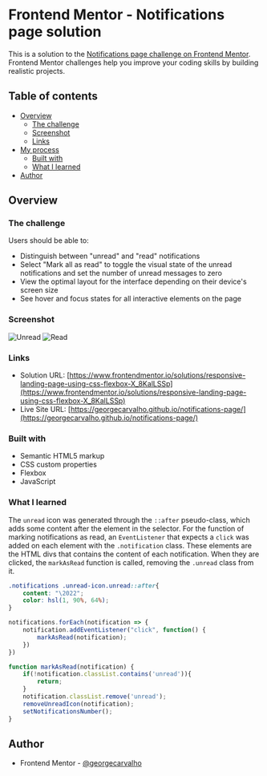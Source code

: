 # Frontend Mentor - Notifications page solution

This is a solution to the [Notifications page challenge on Frontend Mentor](https://www.frontendmentor.io/challenges/notifications-page-DqK5QAmKbC). Frontend Mentor challenges help you improve your coding skills by building realistic projects. 

## Table of contents

- [Overview](#overview)
  - [The challenge](#the-challenge)
  - [Screenshot](#screenshot)
  - [Links](#links)
- [My process](#my-process)
  - [Built with](#built-with)
  - [What I learned](#what-i-learned)
- [Author](#author)

## Overview

### The challenge

Users should be able to:

- Distinguish between "unread" and "read" notifications
- Select "Mark all as read" to toggle the visual state of the unread notifications and set the number of unread messages to zero
- View the optimal layout for the interface depending on their device's screen size
- See hover and focus states for all interactive elements on the page

### Screenshot

![Unread](./assets/unread.jpg)
![Read](./assets/read.jpg)

### Links

- Solution URL: [https://www.frontendmentor.io/solutions/responsive-landing-page-using-css-flexbox-X_8KalLSSp](https://www.frontendmentor.io/solutions/responsive-landing-page-using-css-flexbox-X_8KalLSSp)
- Live Site URL: [https://georgecarvalho.github.io/notifications-page/](https://georgecarvalho.github.io/notifications-page/)

### Built with

- Semantic HTML5 markup
- CSS custom properties
- Flexbox
- JavaScript

### What I learned

The `unread` icon was generated through the `::after` pseudo-class, which adds some content after the element in the selector. For the function of marking notifications as read, an `EventListener` that expects a `click` was added on each element with the `.notification` class. These elements are the HTML divs that contains the content of each notification. When they are clicked, the `markAsRead` function is called, removing the `.unread` class from it.

```css
.notifications .unread-icon.unread::after{
    content: "\2022";
    color: hsl(1, 90%, 64%);
}
```
```js
notifications.forEach(notification => {
    notification.addEventListener("click", function() {
        markAsRead(notification);
    })
})

function markAsRead(notification) {
    if(!notification.classList.contains('unread')){
        return;
    }
    notification.classList.remove('unread');
    removeUnreadIcon(notification);
    setNotificationsNumber();
}
```

## Author

- Frontend Mentor - [@georgecarvalho](https://www.frontendmentor.io/profile/georgecarvalho)

